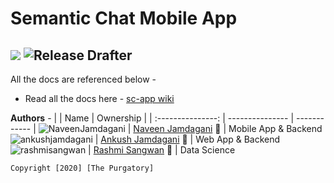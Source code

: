 # Semantic Chat Mobile App
<a href="https://codeclimate.com/github/the-purgatory/sc-app/maintainability"><img src="https://api.codeclimate.com/v1/badges/791ddb2b8b13560ed2fa/maintainability" /></a> ![Release Drafter](https://github.com/the-purgatory/sc-app/workflows/Release%20Drafter/badge.svg?branch=master)
----

All the docs are referenced below - 
* Read all the docs here - [sc-app wiki](https://github.com/the-purgatory/sc-app/wiki)

**Authors** -
|                   | Name             | Ownership    |
| :---------------: | ---------------  | ------------ |
![NaveenJamdagani](https://avatars3.githubusercontent.com/u/27627139?s=40&v=4) | [Naveen Jamdagani](github.com/NaveenJamdagani) 🐙 | Mobile App & Backend
![ankushjamdagani](https://avatars2.githubusercontent.com/u/13179262?s=40&v=4) | [Ankush Jamdagani](github.com/ankushjamdagani) 🐸 | Web App & Backend
![rashmisangwan](https://avatars0.githubusercontent.com/u/27778168?s=40&v=4) | [Rashmi Sangwan](github.com/rashmisangwan) 🐼 | Data Science

`Copyright [2020] [The Purgatory]`
